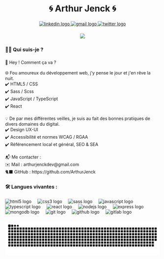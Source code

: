 <h1 align="center">🌀 Arthur Jenck 🌀</h1>

###

<div align="center">
  <a href="https://www.linkedin.com/in/arthurjenck/" target="_blank">
    <img src="https://img.shields.io/static/v1?message=LinkedIn&logo=linkedin&label=&color=0077B5&logoColor=white&labelColor=&style=for-the-badge" height="20" alt="linkedin logo"  />
  </a>
  <a href="mailto:arthurjenckdev@gmail.com" target="_blank">
    <img src="https://img.shields.io/static/v1?message=Gmail&logo=gmail&label=&color=D14836&logoColor=white&labelColor=&style=for-the-badge" height="20" alt="gmail logo"  />
  </a>
  <a href="https://x.com/ArthurJenck" target="_blank">
    <img src="https://img.shields.io/static/v1?message=Twitter&logo=twitter&label=&color=1DA1F2&logoColor=white&labelColor=&style=for-the-badge" height="20" alt="twitter logo"  />
  </a>
</div>

###

<div align="center">
  <img height="200" src="https://media.licdn.com/dms/image/v2/D4E16AQHZny4Knc1r8g/profile-displaybackgroundimage-shrink_350_1400/profile-displaybackgroundimage-shrink_350_1400/0/1721761062418?e=1731542400&v=beta&t=3E_uCTL7KlQTaYp3QkzkyeBsryfDS8YHu0WYjFMT-wo"  />
</div>

###

<h3 align="left">👩‍💻  Qui suis-je ?</h3>

###

<p align="left">🖖 Hey ! Comment ça va ?<br><br>🌐 Fou amoureux du développement web, j'y pense le jour et j'en rêve la nuit.<br>✔️ HTML5 / CSS<br>✔️ Sass / Scss<br>✔️ JavaScript / TypeScript<br>✔️ React<br><br>💡 De par mes différentes veilles, je suis au fait des bonnes pratiques de divers domaines du digital.<br>✔️ Design UX-UI<br>✔️ Accessibilité et normes WCAG / RGAA<br>✔️ Référencement local et général, SEO & SEA<br><br>📬 Me contacter :<br>✉️ Mail : arthurjenckdev@gmail.com<br>🐈‍⬛ GitHub : https://github.com/ArthurJenck</p>

###

<h3 align="left">🛠 Langues vivantes :</h3>

###

<div align="left">
  <img src="https://cdn.jsdelivr.net/gh/devicons/devicon/icons/html5/html5-original.svg" height="40" alt="html5 logo"  />
  <img width="12" />
  <img src="https://cdn.jsdelivr.net/gh/devicons/devicon/icons/css3/css3-original.svg" height="40" alt="css3 logo"  />
  <img width="12" />
  <img src="https://cdn.jsdelivr.net/gh/devicons/devicon/icons/sass/sass-original.svg" height="40" alt="sass logo"  />
  <img width="12" />
  <img src="https://cdn.jsdelivr.net/gh/devicons/devicon/icons/javascript/javascript-original.svg" height="40" alt="javascript logo"  />
  <img width="12" />
  <img src="https://cdn.jsdelivr.net/gh/devicons/devicon/icons/typescript/typescript-original.svg" height="40" alt="typescript logo"  />
  <img width="12" />
  <img src="https://cdn.jsdelivr.net/gh/devicons/devicon/icons/react/react-original.svg" height="40" alt="react logo"  />
  <img width="12" />
  <img src="https://cdn.jsdelivr.net/gh/devicons/devicon/icons/nodejs/nodejs-original.svg" height="40" alt="nodejs logo"  />
  <img width="12" />
  <img src="https://cdn.jsdelivr.net/gh/devicons/devicon/icons/express/express-original.svg" height="40" alt="express logo"  />
  <img width="12" />
  <img src="https://cdn.jsdelivr.net/gh/devicons/devicon/icons/mongodb/mongodb-original.svg" height="40" alt="mongodb logo"  />
  <img width="12" />
  <img src="https://cdn.jsdelivr.net/gh/devicons/devicon/icons/git/git-original.svg" height="40" alt="git logo"  />
  <img width="12" />
  <img src="https://cdn.jsdelivr.net/gh/devicons/devicon/icons/github/github-original.svg" height="40" alt="github logo"  />
  <img width="12" />
  <img src="https://cdn.jsdelivr.net/gh/devicons/devicon/icons/gitlab/gitlab-original.svg" height="40" alt="gitlab logo"  />
</div>

###

<img src="https://raw.githubusercontent.com/ArthurJenck/ArthurJenck/output/snake.svg" alt="Snake animation" />

###
